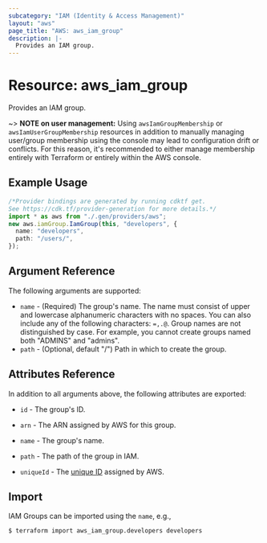 ```yaml
---
subcategory: "IAM (Identity & Access Management)"
layout: "aws"
page_title: "AWS: aws_iam_group"
description: |-
  Provides an IAM group.
---
```


# Resource: aws\_iam\_group

Provides an IAM group.

\~> **NOTE on user management:** Using `awsIamGroupMembership` or `awsIamUserGroupMembership` resources in addition to manually managing user/group membership using the console may lead to configuration drift or conflicts. For this reason, it's recommended to either manage membership entirely with Terraform or entirely within the AWS console.

## Example Usage

```typescript
/*Provider bindings are generated by running cdktf get.
See https://cdk.tf/provider-generation for more details.*/
import * as aws from "./.gen/providers/aws";
new aws.iamGroup.IamGroup(this, "developers", {
  name: "developers",
  path: "/users/",
});

```

## Argument Reference

The following arguments are supported:

* `name` - (Required) The group's name. The name must consist of upper and lowercase alphanumeric characters with no spaces. You can also include any of the following characters: `=,.@`. Group names are not distinguished by case. For example, you cannot create groups named both "ADMINS" and "admins".
* `path` - (Optional, default "/") Path in which to create the group.

## Attributes Reference

In addition to all arguments above, the following attributes are exported:

* `id` - The group's ID.
* `arn` - The ARN assigned by AWS for this group.
* `name` - The group's name.
* `path` - The path of the group in IAM.
*   `uniqueId` - The [unique ID][1] assigned by AWS.

    [1]: https://docs.aws.amazon.com/IAM/latest/UserGuide/Using_Identifiers.html#GUIDs

## Import

IAM Groups can be imported using the `name`, e.g.,

```console
$ terraform import aws_iam_group.developers developers
```

